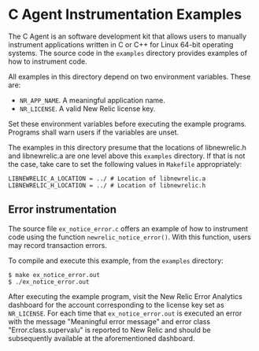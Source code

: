 # C Agent Instrumentation Examples

The C Agent is an software development kit that allows users to manually instrument applications written in C 
or C++ for Linux 64-bit operating systems.  The source code in the `examples` directory provides examples of
how to instrument code.

All examples in this directory depend on two environment variables.  These are:

- `NR_APP_NAME`. A meaningful application name.
- `NR_LICENSE`. A valid New Relic license key.

Set these environment variables before executing the example programs.  Programs shall warn users if the
variables are unset.

The examples in this directory presume that the locations of libnewrelic.h and libnewrelic.a are one
level above this `examples` directory.  If that is not the case, take care to set the following values
in `Makefile` appropriately:

```
LIBNEWRELIC_A_LOCATION = ../ # Location of libnewrelic.a
LIBNEWRELIC_H_LOCATION = ../ # Location of libnewrelic.h
```

## Error instrumentation

The source file `ex_notice_error.c` offers an example of how to instrument code using the function 
`newrelic_notice_error()`.  With this function, users may record transaction errors.  


To compile and execute this example, from the `examples` directory:

```
$ make ex_notice_error.out
$ ./ex_notice_error.out

```

After executing the example program, visit the New Relic Error Analytics dashboard for the account 
corresponding to the license key set as `NR_LICENSE`.  For each time that `ex_notice_error.out`
is executed an error with the message  "Meaningful error message" and error class "Error.class.supervalu"
is reported to New Relic and should be subsequently available at the aforementioned dashboard.
